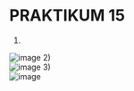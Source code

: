 # PRAKTIKUM 15

1)  
![image](https://github.com/alexandravoit/ANDMETURVE-2024/assets/145194484/30294a84-de66-405a-bdd4-92530835ff92)
2)  
![image](https://github.com/alexandravoit/ANDMETURVE-2024/assets/145194484/af46ae0f-1cfc-4c14-9e8d-7f08907879c5)
3)  
![image](https://github.com/alexandravoit/ANDMETURVE-2024/assets/145194484/60730c92-9590-4bb1-9f22-04b584d247a1)

